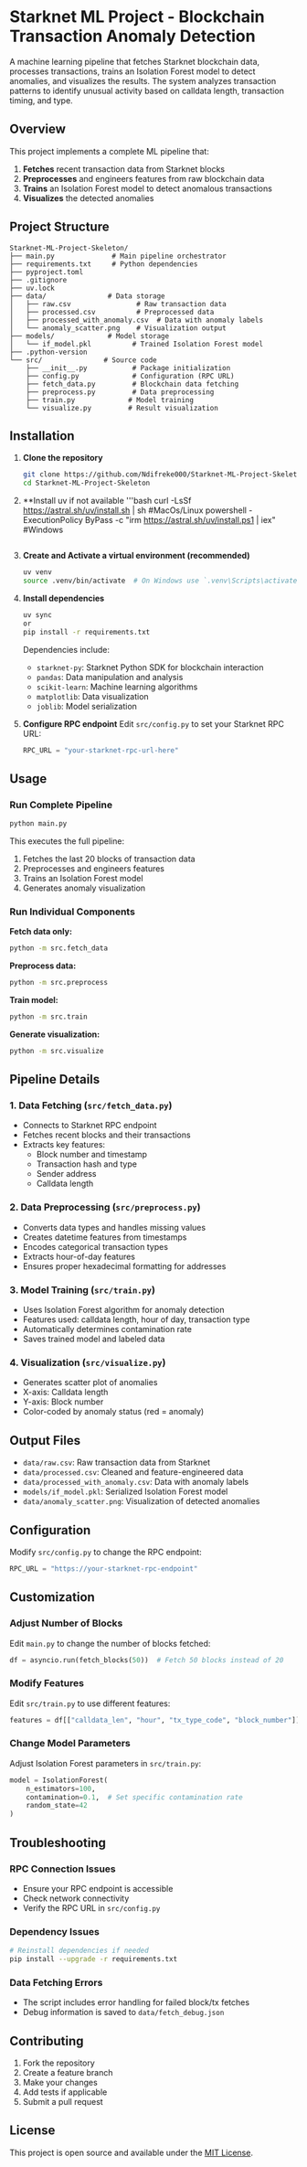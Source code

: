 # Starknet ML Project - Blockchain Transaction Anomaly Detection

A machine learning pipeline that fetches Starknet blockchain data, processes transactions, trains an Isolation Forest model to detect anomalies, and visualizes the results. The system analyzes transaction patterns to identify unusual activity based on calldata length, transaction timing, and type.

## Overview

This project implements a complete ML pipeline that:
1. **Fetches** recent transaction data from Starknet blocks
2. **Preprocesses** and engineers features from raw blockchain data
3. **Trains** an Isolation Forest model to detect anomalous transactions
4. **Visualizes** the detected anomalies

## Project Structure

```
Starknet-ML-Project-Skeleton/
├── main.py              # Main pipeline orchestrator
├── requirements.txt     # Python dependencies
├── pyproject.toml
├── .gitignore
├── uv.lock
├── data/               # Data storage
│   ├── raw.csv                # Raw transaction data
│   ├── processed.csv          # Preprocessed data
│   ├── processed_with_anomaly.csv  # Data with anomaly labels
│   └── anomaly_scatter.png    # Visualization output
├── models/             # Model storage
│   └── if_model.pkl          # Trained Isolation Forest model
├── .python-version
└── src/               # Source code
    ├── __init__.py           # Package initialization
    ├── config.py             # Configuration (RPC URL)
    ├── fetch_data.py         # Blockchain data fetching
    ├── preprocess.py         # Data preprocessing
    ├── train.py             # Model training
    └── visualize.py         # Result visualization
```

## Installation

1. **Clone the repository**
   ```bash
   git clone https://github.com/Ndifreke000/Starknet-ML-Project-Skeleton.git
   cd Starknet-ML-Project-Skeleton
   ```
2. **Install uv if not available
    '''bash
   curl -LsSf https://astral.sh/uv/install.sh | sh   #MacOs/Linux
   powershell -ExecutionPolicy ByPass -c "irm https://astral.sh/uv/install.ps1 | iex" #Windows
    ```
4. **Create and Activate a virtual environment (recommended)**
   ```bash
   uv venv
   source .venv/bin/activate  # On Windows use `.venv\Scripts\activate`
   ```

3. **Install dependencies**
   ```bash
   uv sync
   or
   pip install -r requirements.txt
   ```

   Dependencies include:
   - `starknet-py`: Starknet Python SDK for blockchain interaction
   - `pandas`: Data manipulation and analysis
   - `scikit-learn`: Machine learning algorithms
   - `matplotlib`: Data visualization
   - `joblib`: Model serialization

4. **Configure RPC endpoint**
   Edit `src/config.py` to set your Starknet RPC URL:
   ```python
   RPC_URL = "your-starknet-rpc-url-here"
   ```

## Usage

### Run Complete Pipeline
```bash
python main.py
```

This executes the full pipeline:
1. Fetches the last 20 blocks of transaction data
2. Preprocesses and engineers features
3. Trains an Isolation Forest model
4. Generates anomaly visualization

### Run Individual Components

**Fetch data only:**
```bash
python -m src.fetch_data
```

**Preprocess data:**
```bash
python -m src.preprocess
```

**Train model:**
```bash
python -m src.train
```

**Generate visualization:**
```bash
python -m src.visualize
```

## Pipeline Details

### 1. Data Fetching (`src/fetch_data.py`)
- Connects to Starknet RPC endpoint
- Fetches recent blocks and their transactions
- Extracts key features:
  - Block number and timestamp
  - Transaction hash and type
  - Sender address
  - Calldata length

### 2. Data Preprocessing (`src/preprocess.py`)
- Converts data types and handles missing values
- Creates datetime features from timestamps
- Encodes categorical transaction types
- Extracts hour-of-day features
- Ensures proper hexadecimal formatting for addresses

### 3. Model Training (`src/train.py`)
- Uses Isolation Forest algorithm for anomaly detection
- Features used: calldata length, hour of day, transaction type
- Automatically determines contamination rate
- Saves trained model and labeled data

### 4. Visualization (`src/visualize.py`)
- Generates scatter plot of anomalies
- X-axis: Calldata length
- Y-axis: Block number
- Color-coded by anomaly status (red = anomaly)

## Output Files

- `data/raw.csv`: Raw transaction data from Starknet
- `data/processed.csv`: Cleaned and feature-engineered data
- `data/processed_with_anomaly.csv`: Data with anomaly labels
- `models/if_model.pkl`: Serialized Isolation Forest model
- `data/anomaly_scatter.png`: Visualization of detected anomalies

## Configuration

Modify `src/config.py` to change the RPC endpoint:
```python
RPC_URL = "https://your-starknet-rpc-endpoint"
```

## Customization

### Adjust Number of Blocks
Edit `main.py` to change the number of blocks fetched:
```python
df = asyncio.run(fetch_blocks(50))  # Fetch 50 blocks instead of 20
```

### Modify Features
Edit `src/train.py` to use different features:
```python
features = df[["calldata_len", "hour", "tx_type_code", "block_number"]].fillna(0)
```

### Change Model Parameters
Adjust Isolation Forest parameters in `src/train.py`:
```python
model = IsolationForest(
    n_estimators=100, 
    contamination=0.1,  # Set specific contamination rate
    random_state=42
)
```

## Troubleshooting

### RPC Connection Issues
- Ensure your RPC endpoint is accessible
- Check network connectivity
- Verify the RPC URL in `src/config.py`

### Dependency Issues
```bash
# Reinstall dependencies if needed
pip install --upgrade -r requirements.txt
```

### Data Fetching Errors
- The script includes error handling for failed block/tx fetches
- Debug information is saved to `data/fetch_debug.json`

## Contributing

1. Fork the repository
2. Create a feature branch
3. Make your changes
4. Add tests if applicable
5. Submit a pull request

## License

This project is open source and available under the [MIT License](LICENSE).
